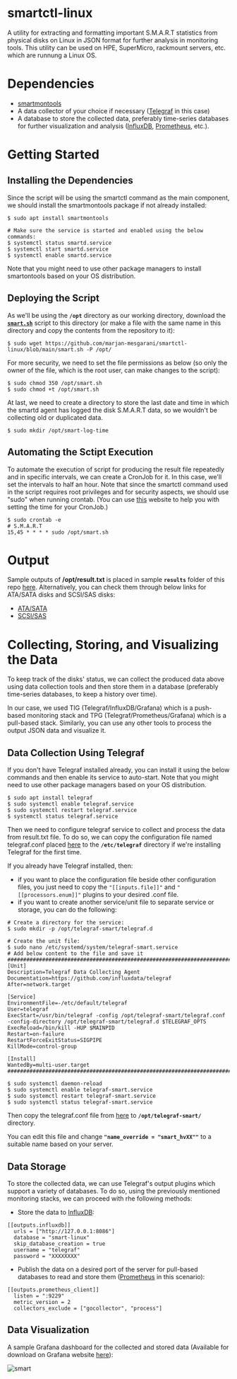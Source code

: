 # smartctl-linux
A utility for extracting and formatting important S.M.A.R.T statistics from physical disks on Linux in JSON format for further analysis in monitoring tools.
This utility can be used on HPE, SuperMicro, rackmount servers, etc. which are runnung a Linux OS.


# Dependencies
  - [smartmontools](https://github.com/smartmontools)
  - A data collector of your choice if necessary ([Telegraf](https://github.com/influxdata/telegraf) in this case)
  - A database to store the collected data, preferably time-series databases for further visualization and analysis ([InfluxDB](https://www.influxdata.com), [Prometheus](https://prometheus.io), etc.).

# Getting Started
## Installing the Dependencies
Since the script will be using the smartctl command as the main component, we should install the smartmontools package if not already installed:
```
$ sudo apt install smartmontools

# Make sure the service is started and enabled using the below commands:
$ systemctl status smartd.service
$ systemctl start smartd.service
$ systemctl enable smartd.service
```
Note that you might need to use other package managers to install smartontools based on your OS distribution.
## Deploying the Script
As we'll be using the **`/opt`** directory as our working directory, download the [**`smart.sh`**](https://github.com/marjan-mesgarani/smartctl-linux/blob/main/smart.sh) script to this directory (or make a file with the same name in this directory and copy the contents from the repository to it):
```
$ sudo wget https://github.com/marjan-mesgarani/smartctl-linux/blob/main/smart.sh -P /opt/
```
For more security, we need to set the file permissions as below (so only the owner of the file, which is the root user, can make changes to the script):
```
$ sudo chmod 350 /opt/smart.sh
$ sudo chmod +t /opt/smart.sh
```
At last, we need to create a directory to store the last date and time in which the smartd agent has logged the disk S.M.A.R.T data, so we wouldn't be collecting old or duplicated data.
```
$ sudo mkdir /opt/smart-log-time
```
## Automating the Sctipt Execution
To automate the execution of script for producing the result file repeatedly and in specific intervals, we can create a CronJob for it. In this case, we'll set the intervals to half an hour. Note that since the smartctl command used in the script requires root privileges and for security aspects, we should use "sudo" when running crontab. (You can use [this](https://crontab.guru) website to help you with setting the time for your CronJob.)
```
$ sudo crontab -e
# S.M.A.R.T
15,45 * * * * sudo /opt/smart.sh
```

# Output
Sample outputs of **/opt/result.txt** is placed in sample **`results`** folder of this repo [here](https://github.com/marjan-mesgarani/smartctl-linux/tree/main/sample%20results). Alternatively, you can check them through below links for ATA/SATA disks and SCSI/SAS disks:
- [ATA/SATA](https://github.com/marjan-mesgarani/smartctl-linux/blob/main/sample%20results/SATA.txt)
- [SCSI/SAS](https://github.com/marjan-mesgarani/smartctl-linux/blob/main/sample%20results/SAS.txt)

# Collecting, Storing, and Visualizing the Data
To keep track of the disks' status, we can collect the produced data above using data collection tools and then store them in a database (preferably time-series databases, to keep a history over time).

In our case, we used TIG (Telegraf/InfluxDB/Grafana) which is a push-based monitoring stack and TPG (Telegraf/Prometheus/Grafana) which is a pull-based stack. Similarly, you can use any other tools to process the output JSON data and visualize it.
## Data Collection Using Telegraf
If you don't have Telegraf installed already, you can install it using the below commands and then enable its service to auto-start. Note that you might need to use other package managers based on your OS distribution.
```
$ sudo apt install telegraf
$ sudo systemctl enable telegraf.service
$ sudo systemctl restart telegraf.service
$ systemctl status telegraf.service
```
Then we need to configure telegraf service to collect and process the data from result.txt file. To do so, we can copy the configuration file named telegraf.conf placed [here](https://github.com/marjan-mesgarani/smartctl-linux/blob/main/telegraf-smart/telegraf.conf) to the **`/etc/telegraf`** directory if we're installing Telegraf for the first time.

If you already have Telegraf installed, then:
- if you want to place the configuration file beside other configuration files, you just need to copy the `"[[inputs.file]]"` and `"[[processors.enum]]"` plugins to your desired .conf file.
- if you want to create another service/unit file to separate service or storage, you can do the following:
```
# Create a directory for the service:
$ sudo mkdir -p /opt/telegraf-smart/telegraf.d

# Create the unit file:
$ sudo nano /etc/systemd/system/telegraf-smart.service
# Add below content to the file and save it
####################################################################################################
[Unit]
Description=Telegraf Data Collecting Agent
Documentation=https://github.com/influxdata/telegraf
After=network.target

[Service]
EnvironmentFile=-/etc/default/telegraf
User=telegraf
ExecStart=/usr/bin/telegraf -config /opt/telegraf-smart/telegraf.conf -config-directory /opt/telegraf-smart/telegraf.d $TELEGRAF_OPTS
ExecReload=/bin/kill -HUP $MAINPID
Restart=on-failure
RestartForceExitStatus=SIGPIPE
KillMode=control-group

[Install]
WantedBy=multi-user.target
####################################################################################################

$ sudo systemctl daemon-reload
$ sudo systemctl enable telegraf-smart.service
$ sudo systemctl restart telegraf-smart.service
$ sudo systemctl status telegraf-smart.service
```
  Then copy the telegraf.conf file from [here](https://github.com/marjan-mesgarani/smartctl-linux/blob/main/telegraf-smart/telegraf.conf) to **`/opt/telegraf-smart/`** directory.

You can edit this file and change **`"name_override = "smart_hvXX""`** to a suitable name based on your server.
## Data Storage
To store the collected data, we can use Telegraf's output plugins which support a variety of databases. To do so, using the previously mentioned monitoring stacks, we can proceed with rhe following methods:
- Store the data to [InfluxDB](https://github.com/influxdata/telegraf/tree/master/plugins/outputs/influxdb):
```
[[outputs.influxdb]]
  urls = ["http://127.0.0.1:8086"]
  database = "smart-linux"
  skip_database_creation = true
  username = "telegraf"
  password = "XXXXXXXX"
```
- Publish the data on a desired port of the server for pull-based databases to read and store them ([Prometheus](https://github.com/influxdata/telegraf/tree/master/plugins/outputs/prometheus_client) in this scenario):
```
[[outputs.prometheus_client]]
  listen = ":9229"
  metric_version = 2
  collectors_exclude = ["gocollector", "process"]
```
## Data Visualization
A sample Grafana dashboard for the collected and stored data (Available for download on Grafana website [here](https://grafana.com/grafana/dashboards/18836-linuxserver1-s-m-a-r-t-disk-health)):

![smart](https://github.com/marjan-mesgarani/smartctl-linux/assets/96178946/35d7e566-7ff3-416f-a88e-ab5493aebe92)
